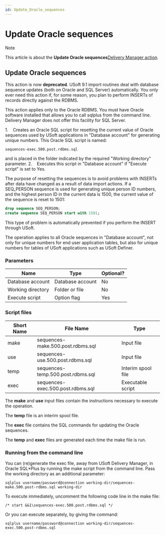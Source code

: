 ```yaml
---
id: Update_Oracle_sequences
---
```


# Update Oracle sequences



> [!NOTE]
> This article is about the **Update Oracle sequences**[Delivery Manager action](/docs/Continuous%20delivery/Delivery%20Manager%20actions%20by%20name).

## **Update Oracle sequences**

This action is now **deprecated**. USoft 9.1 import routines deal with database sequence updates (both on Oracle and SQL Server) automatically. You only ever need this action if, for some reason, you plan to perform INSERTs of records directly against the RDBMS.

This action applies only to the Oracle RDBMS. You must have Oracle software installed that allows you to call sqlplus from the command line. Delivery Manager does not offer this facility for SQL Server.

1.    Creates an Oracle SQL script for resetting the current value of Oracle sequences used by USoft applications in "Database account" for generating unique numbers. This Oracle SQL script is named:

```
sequences-exec.500.post.rdbms.sql
```

and is placed in the folder indicated by the required "Working directory" parameter.
2.    Executes this script in "Database account" if "Execute script" is set to Yes.

The purpose of resetting the sequences is to avoid problems with INSERTs after data have changed as a result of data import actions. If a SEQ_PERSON sequence is used for generating unique person ID numbers, and the highest person ID in the current data is 1500, the current value of the sequence is reset to 1501:
 

```sql
drop sequence SEQ_PERSON;                                                                                                                                                                                                                  
create sequence SEQ_PERSON start with 1501;
```

This type of problem is automatically prevented if you perform the INSERT through USoft.

The operation applies to all Oracle sequences in "Database account", not only for unique numbers for end user application tables, but also for unique numbers for tables of USoft applications such as USoft Definer.

### Parameters

|**Name**|**Type**|**Optional?**|
|--------|--------|--------|
|Database account|Database account|No      |
|Working directory|Folder or file|No      |
|Execute script|Option flag|Yes     |



### Script files

|**Short Name**|**File Name**|**Type**|
|--------|--------|--------|
|make    |sequences-make.500.post.rdbms.sql|Input file|
|use     |sequences-use.500.post.rdbms.sql|Input file|
|temp    |sequences-temp.500.post.rdbms.sql|Interim spool file|
|exec    |sequences-exec.500.post.rdbms.sql|Executable script|



The **make** and **use** input files contain the instructions necessary to execute the operation.

The **temp** file is an interim spool file.

The **exec** file contains the SQL commands for updating the Oracle sequences.

The **temp** and **exec** files are generated each time the make file is run.

### Running from the command line

You can (re)generate the exec file, away from USoft Delivery Manager, in Oracle SQL*Plus by running the make script from the command line. Pass the working directory as an additional parameter:

```
sqlplus username/password@connection working-dir/sequences-make.500.post-rdbms.sql working-dir
```

To execute immediately, uncomment the following code line in the make file:

```
/* start &&1\sequences-exec.500.post.rdbms.sql */
```

Or you can execute separately, by giving the command:

```
sqlplus username/password@connection working-dir/sequences-exec.500.post-rdbms.sql
```

 